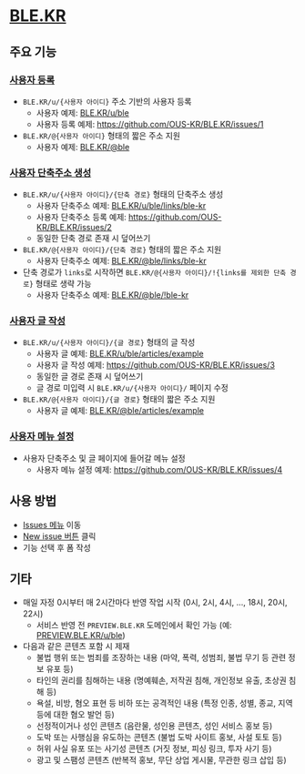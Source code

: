 # [BLE.KR](https://ble.kr)

## 주요 기능

### [사용자 등록](https://github.com/OUS-KR/BLE.KR/issues/new?template=01-user-register-by-issue.yml)

- `BLE.KR/u/{사용자 아이디}` 주소 기반의 사용자 등록
  - 사용자 예제: [BLE.KR/u/ble](https://ble.kr/u/ble)
  - 사용자 등록 예제: https://github.com/OUS-KR/BLE.KR/issues/1
- `BLE.KR/@{사용자 아이디}` 형태의 짧은 주소 지원
  - 사용자 예제: [BLE.KR/@ble](https://ble.kr/@ble)

### [사용자 단축주소 생성](https://github.com/OUS-KR/BLE.KR/issues/new?template=02-user-short-url-register-by-issue.yml)

- `BLE.KR/u/{사용자 아이디}/{단축 경로}` 형태의 단축주소 생성
  - 사용자 단축주소 예제: [BLE.KR/u/ble/links/ble-kr](https://ble.kr/u/ble/links/ble-kr)
  - 사용자 단축주소 등록 예제: https://github.com/OUS-KR/BLE.KR/issues/2
  - 동일한 단축 경로 존재 시 덮어쓰기
- `BLE.KR/@{사용자 아이디}/{단축 경로}` 형태의 짧은 주소 지원
  - 사용자 단축주소 예제: [BLE.KR/@ble/links/ble-kr](https://ble.kr/@ble/links/ble-kr)
- 단축 경로가 `links`로 시작하면 `BLE.KR/@{사용자 아이디}/!{links를 제외한 단축 경로}` 형태로 생략 가능
  - 사용자 단축주소 예제: [BLE.KR/@ble/!ble-kr](https://ble.kr/@ble/!ble-kr)

### [사용자 글 작성](https://github.com/OUS-KR/BLE.KR/issues/new?template=03-user-article-writing-by-issue.yml)

- `BLE.KR/u/{사용자 아이디}/{글 경로}` 형태의 글 작성
  - 사용자 글 예제: [BLE.KR/u/ble/articles/example](https://ble.kr/u/ble/articles/example)
  - 사용자 글 작성 예제: https://github.com/OUS-KR/BLE.KR/issues/3
  - 동일한 글 경로 존재 시 덮어쓰기
  - 글 경로 미입력 시 `BLE.KR/u/{사용자 아이디}/` 페이지 수정
- `BLE.KR/@{사용자 아이디}/{글 경로}` 형태의 짧은 주소 지원
  - 사용자 글 예제: [BLE.KR/@ble/articles/example](https://ble.kr/@ble/articles/example)
 
### [사용자 메뉴 설정](https://github.com/OUS-KR/BLE.KR/issues/new?template=04-user-menu-setting-by-issue.yml)

- 사용자 단축주소 및 글 페이지에 들어갈 메뉴 설정
  - 사용자 메뉴 설정 예제: https://github.com/OUS-KR/BLE.KR/issues/4

## 사용 방법

- [Issues 메뉴](https://github.com/OUS-KR/BLE.KR/issues) 이동
- [New issue 버튼](https://github.com/OUS-KR/BLE.KR/issues/new/choose) 클릭
- 기능 선택 후 폼 작성

## 기타

- 매일 자정 0시부터 매 2시간마다 반영 작업 시작 (0시, 2시, 4시, ..., 18시, 20시, 22시)
  - 서비스 반영 전 `PREVIEW.BLE.KR` 도메인에서 확인 가능 (예: [PREVIEW.BLE.KR/u/ble](https://preview.ble.kr/u/ble))
- 다음과 같은 콘텐츠 포함 시 제재
  - 불법 행위 또는 범죄를 조장하는 내용 (마약, 폭력, 성범죄, 불법 무기 등 관련 정보 유포 등)
  - 타인의 권리를 침해하는 내용 (명예훼손, 저작권 침해, 개인정보 유출, 초상권 침해 등)
  - 욕설, 비방, 혐오 표현 등 비하 또는 공격적인 내용 (특정 인종, 성별, 종교, 지역 등에 대한 혐오 발언 등)
  - 선정적이거나 성인 콘텐츠 (음란물, 성인용 콘텐츠, 성인 서비스 홍보 등)
  - 도박 또는 사행심을 유도하는 콘텐츠 (불법 도박 사이트 홍보, 사설 토토 등)
  - 허위 사실 유포 또는 사기성 콘텐츠 (거짓 정보, 피싱 링크, 투자 사기 등)
  - 광고 및 스팸성 콘텐츠 (반복적 홍보, 무단 상업 게시물, 무관한 링크 삽입 등)
